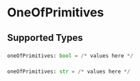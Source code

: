 # OneOfPrimitives


## Supported Types

### 

```python
oneOfPrimitives: bool = /* values here */
```

### 

```python
oneOfPrimitives: str = /* values here */
```

